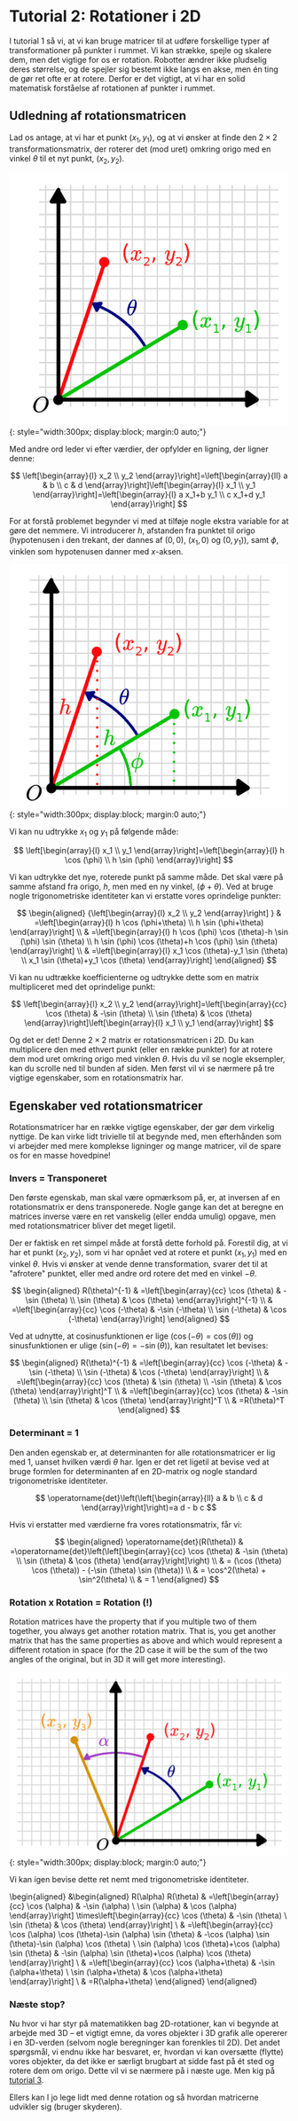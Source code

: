 # Tutorial 2: Rotationer i 2D
I tutorial 1 så vi, at vi kan bruge matricer til at udføre forskellige typer af transformationer på punkter i rummet. Vi kan strække, spejle og skalere dem, men det vigtige for os er rotation. Robotter ændrer ikke pludselig deres størrelse, og de spejler sig bestemt ikke langs en akse, men én ting de gør ret ofte er at rotere. Derfor er det vigtigt, at vi har en solid matematisk forståelse af rotationen af punkter i rummet.

## Udledning af rotationsmatricen

Lad os antage, at vi har et punkt $\left(x_1, y_1\right)$, og at vi ønsker at finde den $2 \times 2$ transformationsmatrix, der roterer det (mod uret) omkring origo med en vinkel $\theta$ til et nyt punkt, $\left(x_2, y_2\right)$.

![](src/rotation1.png){: style="width:300px; display:block; margin:0 auto;"}

Med andre ord leder vi efter værdier, der opfylder en ligning, der ligner denne:

$$
\left[\begin{array}{l}
x_2 \\
y_2
\end{array}\right]=\left[\begin{array}{ll}
a & b \\
c & d
\end{array}\right]\left[\begin{array}{l}
x_1 \\
y_1
\end{array}\right]=\left[\begin{array}{l}
a x_1+b y_1 \\
c x_1+d y_1
\end{array}\right]
$$

For at forstå problemet begynder vi med at tilføje nogle ekstra variable for at gøre det nemmere. Vi introducerer $h$, afstanden fra punktet til origo (hypotenusen i den trekant, der dannes af $(0,0)$, $\left(x_1, 0\right)$ og $\left(0, y_1\right)$), samt $\phi$, vinklen som hypotenusen danner med $x$-aksen.

![](src/rotation2.png){: style="width:300px; display:block; margin:0 auto;"}

Vi kan nu udtrykke $x_1$ og $y_1$ på følgende måde:

$$
\left[\begin{array}{l}
x_1 \\
y_1
\end{array}\right]=\left[\begin{array}{l}
h \cos (\phi) \\
h \sin (\phi)
\end{array}\right]
$$

Vi kan udtrykke det nye, roterede punkt på samme måde. Det skal være på samme afstand fra origo, $h$, men med en ny vinkel, $(\phi+\theta)$. Ved at bruge nogle trigonometriske identiteter kan vi erstatte vores oprindelige punkter:

$$
\begin{aligned}
{\left[\begin{array}{l}
x_2 \\
y_2
\end{array}\right] } & =\left[\begin{array}{l}
h \cos (\phi+\theta) \\
h \sin (\phi+\theta)
\end{array}\right] \\
& =\left[\begin{array}{l}
h \cos (\phi) \cos (\theta)-h \sin (\phi) \sin (\theta) \\
h \sin (\phi) \cos (\theta)+h \cos (\phi) \sin (\theta)
\end{array}\right] \\
& =\left[\begin{array}{l}
x_1 \cos (\theta)-y_1 \sin (\theta) \\
x_1 \sin (\theta)+y_1 \cos (\theta)
\end{array}\right]
\end{aligned}
$$

Vi kan nu udtrække koefficienterne og udtrykke dette som en matrix multipliceret med det oprindelige punkt:

$$
\left[\begin{array}{l}
x_2 \\
y_2
\end{array}\right]=\left[\begin{array}{cc}
\cos (\theta) & -\sin (\theta) \\
\sin (\theta) & \cos (\theta)
\end{array}\right]\left[\begin{array}{l}
x_1 \\
y_1
\end{array}\right]
$$

Og det er det! Denne $2 \times 2$ matrix er rotationsmatricen i 2D. Du kan multiplicere den med ethvert punkt (eller en række punkter) for at rotere dem mod uret omkring origo med vinklen $\theta$. Hvis du vil se nogle eksempler, kan du scrolle ned til bunden af siden. Men først vil vi se nærmere på tre vigtige egenskaber, som en rotationsmatrix har.

## Egenskaber ved rotationsmatricer  
Rotationsmatricer har en række vigtige egenskaber, der gør dem virkelig nyttige. De kan virke lidt trivielle til at begynde med, men efterhånden som vi arbejder med mere komplekse ligninger og mange matricer, vil de spare os for en masse hovedpine!

### Invers = Transponeret  
Den første egenskab, man skal være opmærksom på, er, at inversen af en rotationsmatrix er dens transponerede. Nogle gange kan det at beregne en matrices inverse være en ret vanskelig (eller endda umulig) opgave, men med rotationsmatricer bliver det meget ligetil.

Der er faktisk en ret simpel måde at forstå dette forhold på. Forestil dig, at vi har et punkt $\left(x_2, y_2\right)$, som vi har opnået ved at rotere et punkt $\left(x_1, y_1\right)$ med en vinkel $\theta$. Hvis vi ønsker at vende denne transformation, svarer det til at "afrotere" punktet, eller med andre ord rotere det med en vinkel $-\theta$.

$$
\begin{aligned}
R(\theta)^{-1} & =\left[\begin{array}{cc}
\cos (\theta) & -\sin (\theta) \\
\sin (\theta) & \cos (\theta)
\end{array}\right]^{-1} \\
& =\left[\begin{array}{cc}
\cos (-\theta) & -\sin (-\theta) \\
\sin (-\theta) & \cos (-\theta)
\end{array}\right]
\end{aligned}
$$

Ved at udnytte, at cosinusfunktionen er lige $(\cos (-\theta)=\cos (\theta))$ og sinusfunktionen er ulige $(\sin (-\theta)=-\sin (\theta))$, kan resultatet let bevises:

$$
\begin{aligned}
R(\theta)^{-1} & =\left[\begin{array}{cc}
\cos (-\theta) & -\sin (-\theta) \\
\sin (-\theta) & \cos (-\theta)
\end{array}\right] \\
& =\left[\begin{array}{cc}
\cos (\theta) & \sin (\theta) \\
-\sin (\theta) & \cos (\theta)
\end{array}\right]^T \\
& =\left[\begin{array}{cc}
\cos (\theta) & -\sin (\theta) \\
\sin (\theta) & \cos (\theta)
\end{array}\right]^T \\
& =R(\theta)^T
\end{aligned}
$$

### Determinant = 1

Den anden egenskab er, at determinanten for alle rotationsmatricer er lig med 1, uanset hvilken værdi $\theta$ har. Igen er det ret ligetil at bevise ved at bruge formlen for determinanten af en 2D-matrix og nogle standard trigonometriske identiteter.

$$
\operatorname{det}\left(\left[\begin{array}{ll}
a & b \\
c & d
\end{array}\right]\right)=a d - b c
$$

Hvis vi erstatter med værdierne fra vores rotationsmatrix, får vi:

$$
\begin{aligned}
\operatorname{det}(R(\theta)) & =\operatorname{det}\left(\left[\begin{array}{cc}
\cos (\theta) & -\sin (\theta) \\
\sin (\theta) & \cos (\theta)
\end{array}\right]\right) \\
& = (\cos (\theta) \cos (\theta)) - (-\sin (\theta) \sin (\theta)) \\
& = \cos^2(\theta) + \sin^2(\theta) \\
& = 1
\end{aligned}
$$

### Rotation x Rotation = Rotation (!)
Rotation matrices have the property that if you multiple two of them together, you always get another rotation matrix. That is, you get another matrix that has the same properties as above and which would represent a different rotation in space (for the 2D case it will be the sum of the two angles of the original, but in 3D it will get more interesting).

![](src/rotation3.png){: style="width:300px; display:block; margin:0 auto;"}

Vi kan igen bevise dette ret nemt med trigonometriske identiteter.

\begin{aligned}
&\begin{aligned}
R(\alpha) R(\theta) & =\left[\begin{array}{cc}
\cos (\alpha) & -\sin (\alpha) \\
\sin (\alpha) & \cos (\alpha)
\end{array}\right] \times\left[\begin{array}{cc}
\cos (\theta) & -\sin (\theta) \\
\sin (\theta) & \cos (\theta)
\end{array}\right] \\
& =\left[\begin{array}{cc}
\cos (\alpha) \cos (\theta)-\sin (\alpha) \sin (\theta) & -\cos (\alpha) \sin (\theta)-\sin (\alpha) \cos (\theta) \\
\sin (\alpha) \cos (\theta)+\cos (\alpha) \sin (\theta) & -\sin (\alpha) \sin (\theta)+\cos (\alpha) \cos (\theta)
\end{array}\right] \\
& =\left[\begin{array}{cc}
\cos (\alpha+\theta) & -\sin (\alpha+\theta) \\
\sin (\alpha+\theta) & \cos (\alpha+\theta)
\end{array}\right] \\
& =R(\alpha+\theta)
\end{aligned}
\end{aligned}

### Næste stop?
Nu hvor vi har styr på matematikken bag 2D-rotationer, kan vi begynde at arbejde med 3D – et vigtigt emne, da vores objekter i 3D grafik alle opererer i en 3D-verden (selvom nogle beregninger kan forenkles til 2D). Det andet spørgsmål, vi endnu ikke har besvaret, er, hvordan vi kan oversætte (flytte) vores objekter, da det ikke er særligt brugbart at sidde fast på ét sted og rotere dem om origo. Dette vil vi se nærmere på i næste uge. Men kig på [tutorial 3](../04_Matricer_og_linear_transformationer/T3.md).

Ellers kan I jo lege lidt med denne rotation og så hvordan matricerne udvikler sig (bruger skyderen).

<script src="https://cdn.geogebra.org/apps/deployggb.js"></script>

<div id="ggb-container" style="width: 600px; height: 600px;"></div>
<script>
  // Configure the applet
    var parameters = {
    appName: "2d Rotation matrix",
    material_id: "yxwvxxqs",  // Replace with your Material ID
    width: 600,
    height: 600,
    showToolbar: false,
    showMenuBar: false,
    showAlgebraInput: false,
    showResetIcon: false,
    enableRightClick: false,
    enableUndo: false,
    errorDialogsActive: false,
    showToolBarHelp: false
    };


  var applet = new GGBApplet(parameters, true);

  // Inject after DOM is loaded
  document.addEventListener("DOMContentLoaded", function() {
    applet.inject("ggb-container");
  });
</script>